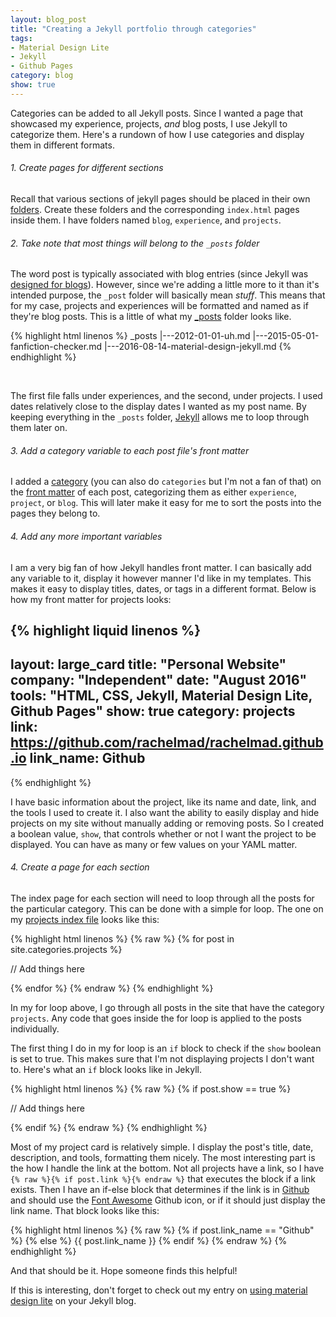 ```yaml
---
layout: blog_post
title: "Creating a Jekyll portfolio through categories"
tags: 
- Material Design Lite
- Jekyll
- Github Pages
category: blog
show: true
---
```


Categories can be added to all Jekyll posts. 
Since I wanted a page that showcased my experience, projects, <i>and</i> blog posts, I use Jekyll to categorize them. 
Here's a rundown of how I use categories and display them in different formats.

<h6>1. Create pages for different sections</h6>
<p>
Recall that various sections of jekyll pages should be placed in their own 
<a href="https://jekyllrb.com/docs/pages/">folders</a>. 
Create these folders and the corresponding <code>index.html</code> pages inside them. 
I have folders named <code>blog</code>, <code>experience</code>, and <code>projects</code>.
</p>

<h6>2. Take note that most things will belong to the <code>_posts</code> folder</h6>
<p>
The word post is typically associated with blog entries (since Jekyll was 
<a href="https://getpocket.com/a/read/2638022">designed for blogs</a>). 
However, since we're adding a little more to it than it's intended purpose, 
the <code>_post</code> folder will basically mean <i>stuff</i>. 
This means that for my case, projects and experiences will be formatted and named as if they're blog posts. 
This is a little of what my 
<a href="https://github.com/rachelmad/rachelmad.github.io/tree/master/_posts">_posts</a> folder looks like.
</p>

{% highlight html linenos %}
_posts
|---2012-01-01-uh.md
|---2015-05-01-fanfiction-checker.md
|---2016-08-14-material-design-jekyll.md
{% endhighlight %} 

<br>
<p>
The first file falls under experiences, and the second, under projects. 
I used dates relatively close to the display dates I wanted as my post name. 
By keeping everything in the <code>_posts</code> folder, 
<a href="https://jekyllrb.com/">Jekyll</a> allows me to loop through them later on.
</p>

<h6>3. Add a category variable to each post file's front matter</h6>
<p>
I added a <a href="https://jekyllrb.com/docs/frontmatter/">category</a> 
(you can also do <code>categories</code> but I'm not a fan of that) on the 
<a href="https://jekyllrb.com/docs/frontmatter/">front matter</a> of each post, categorizing them as either 
<code>experience</code>, <code>project</code>, or <code>blog</code>. 
This will later make it easy for me to sort the posts into the pages they belong to.
</p>

<h6>4. Add any more important variables</h6>
<p>
I am a very big fan of how Jekyll handles front matter. 
I can basically add any variable to it, display it however manner I'd like in my templates. 
This makes it easy to display titles, dates, or tags in a different format. 
Below is how my front matter for projects looks: 
</p>

{% highlight liquid linenos %}
---
layout: large_card
title: "Personal Website"
company: "Independent"
date: "August 2016"
tools: "HTML, CSS, Jekyll, Material Design Lite, Github Pages"
show: true
category: projects
link: https://github.com/rachelmad/rachelmad.github.io
link_name: Github
---
{% endhighlight %}

<p>
I have basic information about the project, like its name and date, link, and the tools I used to create it. 
I also want the ability to easily display and hide projects on my site without manually adding or removing posts.
So I created a boolean value, <code>show</code>, that controls whether or not I want the project to be displayed. 
You can have as many or few values on your YAML matter. 

<h6>4. Create a page for each section</h6>
<p>
The index page for each section will need to loop through all the posts for the particular category. 
This can be done with a simple for loop.
The one on my <a href="https://github.com/rachelmad/rachelmad.github.io/blob/master/projects/index.html">projects index file</a> looks like this: 
</p>

{% highlight html linenos %}
{% raw %}
{% for post in site.categories.projects %}

// Add things here

{% endfor %}
{% endraw %}
{% endhighlight %}

<p>
In my for loop above, I go through all posts in the site that have the category <code>projects</code>. 
Any code that goes inside the for loop is applied to the posts individually. 
</p>
<p>
The first thing I do in my for loop is an <code>if</code> block to check if the <code>show</code> boolean is set to true. 
This makes sure that I'm not displaying projects I don't want to. 
Here's what an <code>if</code> block looks like in Jekyll.
</p>

{% highlight html linenos %}
{% raw %}
{% if post.show == true %}

// Add things here

{% endif %}
{% endraw %}
{% endhighlight %}

<p>
Most of my project card is relatively simple. 
I display the post's title, date, description, and tools, formatting them nicely. 
The most interesting part is the how I handle the link at the bottom. 
Not all projects have a link, so I have 
<code>{% raw %}{% if post.link %}{% endraw %}</code> that executes the block if a link exists. 
Then I have an if-else block that determines if the link is in 
<a href="https://github.com/">Github</a> and should use the <a href="http://fontawesome.io/">Font Awesome</a> Github icon, 
or if it should just display the link name. 
That block looks like this:
</p>

{% highlight html linenos %}
{% raw %}
{% if post.link_name == "Github" %}
    <i class="fa fa-github icon-button fa-2x" aria-hidden="true"></i>
{% else %}
    {{ post.link_name }}
{% endif %}
{% endraw %}
{% endhighlight %}

<p>
And that should be it. Hope someone finds this helpful!
</p>

<p>
If this is interesting, don't forget to check out my entry on 
<a href="/entries/2016/08/14/material-design-jekyll">using material design lite</a> on your Jekyll blog.